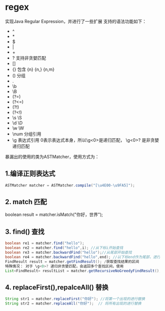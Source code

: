 # regex
实现Java Regular Expression，并进行了一些扩展
支持的语法功能如下：
* ^
* \*
* \$
* |
* \+
* \? 支持非贪婪匹配
* []  
* {} 包含 {n} {n,} {n,m}
* ()  分组
* .
* \b
* \B
* (?=)
* (?<=)
* (?!)
* (?<!)
* \s \S
* \d \D
* \w \W
* \num  分组引用
* \g<num> 表达式引用   0表示表达式本身，所以\g<0>是递归匹配， \g<0>? 是非贪婪递归匹配

暴漏出的使用的类为ASTMatcher，使用方式为：
## 1.编译正则表达式
```java
ASTMatcher matcher = ASTMatcher.compile("[\u4E00-\u9FA5]");
```
## 2. match 匹配
boolean result = matcher.isMatch("你好，世界");

## 3. find() 查找
```java
boolean re1 = matcher.find("hello");
boolean re2 = matcher.find("hello",i); //从下标i开始查找
boolean re3 = matcher.backwardFind("hello");//从尾部开始查找
boolean re4 = matcher.backwardFind("hello",end); //以下标end作为尾部，进行查找
FindResult result = matcher.getFindResult(); /获取查找结果的区间
特殊情况： 对于 \g<0>? 递归非贪婪匹配，会返回多个查找区间，使用
List<FindResult> resultList = matcher.getRecursiveNoGreedyFindResult();
```


## 4. replaceFirst(),repalceAll() 替换
```java
String str1 = matcher.replaceFirst("你好"); //将第一个出现的进行替换
String str2 = matcher.replaceAll("你好");  // 将所有出现的进行替换
```

